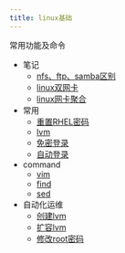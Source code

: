 ```yaml
---
title: linux基础
---
```

常用功能及命令
- 笔记
    - [nfs、ftp、samba区别](./note/1.nfs、ftp和samba区别.md)
    - [linux双网卡](./note/2.linux双网卡.md)
    - [linux网卡聚合](./note/3.网卡聚合.md)
- 常用
    - [重置RHEL密码](./常用/1.重置RHEL密码.md)
    - [lvm](./常用/2.LVM.md)
    - [免密登录](./常用/3.免密登录.md)
    - [自动登录](./常用/4.开机自动登录.md)
- command
    - [vim](./command/1.vim.md)
    - [find](./command/2.find.md)
    - [sed](./command/3.sed.md)
- 自动化运维
    - [创建lvm](./自动化运维/1.创建lvm.md)
    - [扩容lvm](./自动化运维/1.扩容lvm.md)
    - [修改root密码](./自动化运维/1.修改root密码.md)
